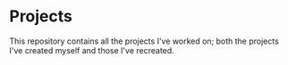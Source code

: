 # Projects
This repository contains all the projects I've worked on; both the projects I've created myself and those I've recreated.
